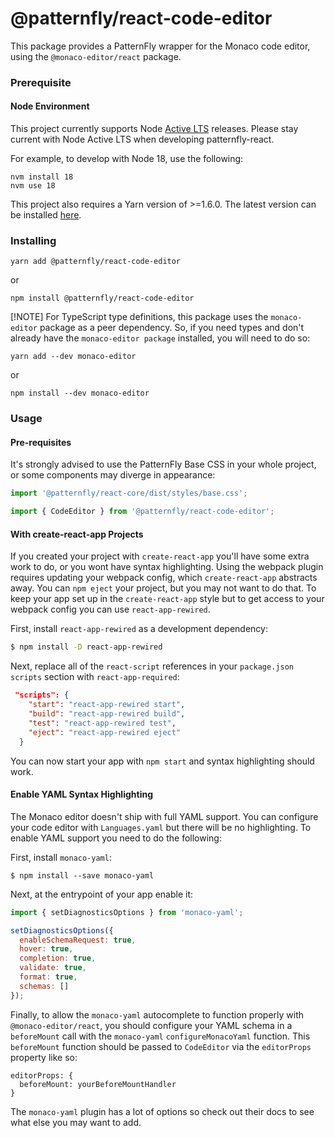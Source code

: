 # @patternfly/react-code-editor

This package provides a PatternFly wrapper for the Monaco code editor, using the `@monaco-editor/react` package.

### Prerequisite

#### Node Environment

This project currently supports Node [Active LTS](https://github.com/nodejs/Release#release-schedule) releases. Please stay current with Node Active LTS when developing patternfly-react.

For example, to develop with Node 18, use the following:

```
nvm install 18
nvm use 18
```

This project also requires a Yarn version of >=1.6.0. The latest version can be installed [here](https://yarnpkg.com/).

### Installing

```
yarn add @patternfly/react-code-editor
```

or

```
npm install @patternfly/react-code-editor
```

[!NOTE] For TypeScript type definitions, this package uses the `monaco-editor` package as a peer dependency. So, if you need types and don't already have the `monaco-editor package` installed, you will need to do so:

```
yarn add --dev monaco-editor
```

or

```
npm install --dev monaco-editor
```

### Usage

#### Pre-requisites

It's strongly advised to use the PatternFly Base CSS in your whole project, or some components may diverge in appearance:

```js
import '@patternfly/react-core/dist/styles/base.css';
```

```js
import { CodeEditor } from '@patternfly/react-code-editor';
```

#### With create-react-app Projects

If you created your project with `create-react-app` you'll have some extra work to do, or you wont have syntax highlighting. Using the webpack plugin requires updating your webpack config, which `create-react-app` abstracts away. You can `npm eject` your project, but you may not want to do that. To keep your app set up in the `create-react-app` style but to get access to your webpack config you can use `react-app-rewired`.

First, install `react-app-rewired` as a development dependency:

```sh
$ npm install -D react-app-rewired
```

Next, replace all of the `react-script` references in your `package.json` `scripts` section with `react-app-required`:

```json
 "scripts": {
    "start": "react-app-rewired start",
    "build": "react-app-rewired build",
    "test": "react-app-rewired test",
    "eject": "react-app-rewired eject"
  }
```

You can now start your app with `npm start` and syntax highlighting should work.

#### Enable YAML Syntax Highlighting

The Monaco editor doesn't ship with full YAML support. You can configure your code editor with `Languages.yaml` but there will be no highlighting. To enable YAML support you need to do the following:

First, install `monaco-yaml`:

```shell
$ npm install --save monaco-yaml
```

Next, at the entrypoint of your app enable it:

```javascript
import { setDiagnosticsOptions } from 'monaco-yaml';

setDiagnosticsOptions({
  enableSchemaRequest: true,
  hover: true,
  completion: true,
  validate: true,
  format: true,
  schemas: []
});
```

Finally, to allow the `monaco-yaml` autocomplete to function properly with `@monaco-editor/react`, you should configure your YAML schema in a `beforeMount` call with the `monaco-yaml` `configureMonacoYaml` function. This `beforeMount` function should be passed to `CodeEditor` via the `editorProps` property like so:

```
editorProps: {
  beforeMount: yourBeforeMountHandler
}
```

The `monaco-yaml` plugin has a lot of options so check out their docs to see what else you may want to add.
